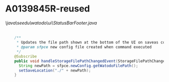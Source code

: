 # A0139845R-reused
###### \java\seedu\watodo\ui\StatusBarFooter.java
``` java
    /**
     * Updates the file path shown at the bottom of the UI on saveas command.
     * @param sfpce new config file created when command executed
     */
    @Subscribe
    public void handleStorageFilePathChangedEvent(StorageFilePathChangedEvent sfpce) {
      String newPath = sfpce.newConfig.getWatodoFilePath();
      setSaveLocation("./" + newPath);
    }

```
